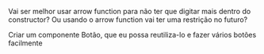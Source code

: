 Vai ser melhor usar arrow function para não ter que digitar mais dentro do constructor? Ou usando o arrow function vai ter uma restrição no futuro?


Criar um componente Botão, que eu possa reutiliza-lo e fazer vários botões facilmente